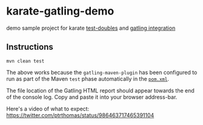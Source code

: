 # karate-gatling-demo

demo sample project for karate [test-doubles](https://github.com/intuit/karate/tree/master/karate-netty) and [gatling integration](https://github.com/intuit/karate/tree/master/karate-gatling)

## Instructions

```
mvn clean test
```

The above works because the `gatling-maven-plugin` has been configured to run as part of the Maven `test` phase automatically in the [`pom.xml`](pom.xml).

The file location of the Gatling HTML report should appear towards the end of the console log. Copy and paste it into your browser address-bar.

Here's a video of what to expect: <https://twitter.com/ptrthomas/status/986463717465391104>
